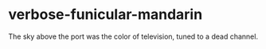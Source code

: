 # verbose-funicular-mandarin
The sky above the port was the color of television, tuned to a dead channel.
